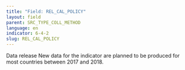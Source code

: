 ```yaml
---
title: "Field: REL_CAL_POLICY"
layout: field
parent: SRC_TYPE_COLL_METHOD
language: en
indicator: 6-4-2
slug: REL_CAL_POLICY
---
```

Data release
New data for the indicator are planned to be produced for most countries between 2017 and 2018.
